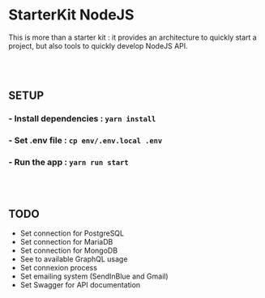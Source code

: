 # StarterKit NodeJS

This is more than a starter kit : it provides an architecture to quickly start a project, but also tools to quickly develop NodeJS API.

<br />
<br />

## SETUP

### - Install dependencies : `yarn install`

### - Set .env file : `cp env/.env.local .env`

### - Run the app : `yarn run start`

<br />
<br />

## TODO

- Set connection for PostgreSQL
- Set connection for MariaDB
- Set connection for MongoDB
- See to available GraphQL usage
- Set connexion process
- Set emailing system (SendInBlue and Gmail)
- Set Swagger for API documentation
